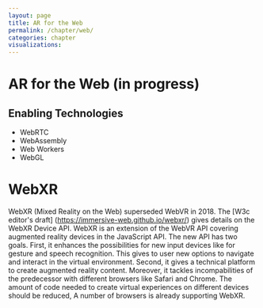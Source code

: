 ```yaml
---
layout: page
title: AR for the Web
permalink: /chapter/web/
categories: chapter
visualizations:
---
```


# AR for the Web (in progress)

## Enabling Technologies

- WebRTC
- WebAssembly
- Web Workers
- WebGL

# WebXR

WebXR (Mixed Reality on the Web) superseded WebVR in 2018. The [W3c editor's draft] (https://immersive-web.github.io/webxr/)
gives details on the WebXR Device API.
WebXR is an extension of the WebVR API covering augmented reality devices in the JavaScript API. 
The new API has two goals.
First, it enhances the possibilities for new input devices like for gesture and speech recognition.
This gives to user new options to navigate and interact in the virtual environment.
Second, it gives a technical platform to create augmented reality content.
Moreover, it tackles incompabilities of the predecessor with different browsers like Safari and Chrome. 
The amount of code needed to create virtual experiences on different devices should be reduced,
A number of browsers is already supporting WebXR.

[//]: # (QRD*19)
